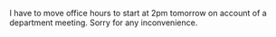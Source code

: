 I have to move office hours to start at 2pm tomorrow on account of a
department meeting.  Sorry for any inconvenience.
